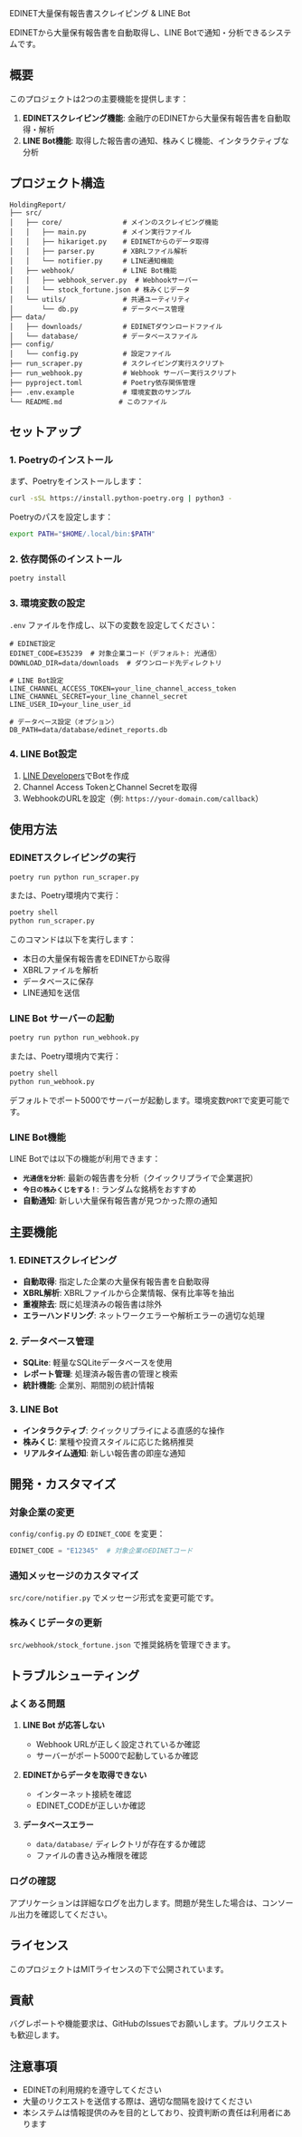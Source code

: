 EDINET大量保有報告書スクレイピング & LINE Bot

EDINETから大量保有報告書を自動取得し、LINE Botで通知・分析できるシステムです。

## 概要

このプロジェクトは2つの主要機能を提供します：

1. **EDINETスクレイピング機能**: 金融庁のEDINETから大量保有報告書を自動取得・解析
2. **LINE Bot機能**: 取得した報告書の通知、株みくじ機能、インタラクティブな分析

## プロジェクト構造

```
HoldingReport/
├── src/
│   ├── core/               # メインのスクレイピング機能
│   │   ├── main.py         # メイン実行ファイル
│   │   ├── hikariget.py    # EDINETからのデータ取得
│   │   ├── parser.py       # XBRLファイル解析
│   │   └── notifier.py     # LINE通知機能
│   ├── webhook/            # LINE Bot機能
│   │   ├── webhook_server.py  # Webhookサーバー
│   │   └── stock_fortune.json # 株みくじデータ
│   └── utils/              # 共通ユーティリティ
│       └── db.py           # データベース管理
├── data/
│   ├── downloads/          # EDINETダウンロードファイル
│   └── database/           # データベースファイル
├── config/
│   └── config.py           # 設定ファイル
├── run_scraper.py          # スクレイピング実行スクリプト
├── run_webhook.py          # Webhook サーバー実行スクリプト
├── pyproject.toml          # Poetry依存関係管理
├── .env.example            # 環境変数のサンプル
└── README.md              # このファイル
```

## セットアップ

### 1. Poetryのインストール

まず、Poetryをインストールします：

```bash
curl -sSL https://install.python-poetry.org | python3 -
```

Poetryのパスを設定します：

```bash
export PATH="$HOME/.local/bin:$PATH"
```

### 2. 依存関係のインストール

```bash
poetry install
```

### 3. 環境変数の設定

`.env` ファイルを作成し、以下の変数を設定してください：

```env
# EDINET設定
EDINET_CODE=E35239  # 対象企業コード（デフォルト: 光通信）
DOWNLOAD_DIR=data/downloads  # ダウンロード先ディレクトリ

# LINE Bot設定
LINE_CHANNEL_ACCESS_TOKEN=your_line_channel_access_token
LINE_CHANNEL_SECRET=your_line_channel_secret
LINE_USER_ID=your_line_user_id

# データベース設定（オプション）
DB_PATH=data/database/edinet_reports.db
```

### 4. LINE Bot設定

1. [LINE Developers](https://developers.line.biz/)でBotを作成
2. Channel Access TokenとChannel Secretを取得
3. WebhookのURLを設定（例: `https://your-domain.com/callback`）

## 使用方法

### EDINETスクレイピングの実行

```bash
poetry run python run_scraper.py
```

または、Poetry環境内で実行：

```bash
poetry shell
python run_scraper.py
```

このコマンドは以下を実行します：
- 本日の大量保有報告書をEDINETから取得
- XBRLファイルを解析
- データベースに保存
- LINE通知を送信

### LINE Bot サーバーの起動

```bash
poetry run python run_webhook.py
```

または、Poetry環境内で実行：

```bash
poetry shell
python run_webhook.py
```

デフォルトでポート5000でサーバーが起動します。環境変数`PORT`で変更可能です。

### LINE Bot機能

LINE Botでは以下の機能が利用できます：

- **`光通信を分析`**: 最新の報告書を分析（クイックリプライで企業選択）
- **`今日の株みくじをする！`**: ランダムな銘柄をおすすめ
- **自動通知**: 新しい大量保有報告書が見つかった際の通知

## 主要機能

### 1. EDINETスクレイピング

- **自動取得**: 指定した企業の大量保有報告書を自動取得
- **XBRL解析**: XBRLファイルから企業情報、保有比率等を抽出
- **重複除去**: 既に処理済みの報告書は除外
- **エラーハンドリング**: ネットワークエラーや解析エラーの適切な処理

### 2. データベース管理

- **SQLite**: 軽量なSQLiteデータベースを使用
- **レポート管理**: 処理済み報告書の管理と検索
- **統計機能**: 企業別、期間別の統計情報

### 3. LINE Bot

- **インタラクティブ**: クイックリプライによる直感的な操作
- **株みくじ**: 業種や投資スタイルに応じた銘柄推奨
- **リアルタイム通知**: 新しい報告書の即座な通知

## 開発・カスタマイズ

### 対象企業の変更

`config/config.py` の `EDINET_CODE` を変更：

```python
EDINET_CODE = "E12345"  # 対象企業のEDINETコード
```

### 通知メッセージのカスタマイズ

`src/core/notifier.py` でメッセージ形式を変更可能です。

### 株みくじデータの更新

`src/webhook/stock_fortune.json` で推奨銘柄を管理できます。

## トラブルシューティング

### よくある問題

1. **LINE Bot が応答しない**
   - Webhook URLが正しく設定されているか確認
   - サーバーがポート5000で起動しているか確認

2. **EDINETからデータを取得できない**
   - インターネット接続を確認
   - EDINET_CODEが正しいか確認

3. **データベースエラー**
   - `data/database/` ディレクトリが存在するか確認
   - ファイルの書き込み権限を確認

### ログの確認

アプリケーションは詳細なログを出力します。問題が発生した場合は、コンソール出力を確認してください。

## ライセンス

このプロジェクトはMITライセンスの下で公開されています。

## 貢献

バグレポートや機能要求は、GitHubのIssuesでお願いします。プルリクエストも歓迎します。

## 注意事項

- EDINETの利用規約を遵守してください
- 大量のリクエストを送信する際は、適切な間隔を設けてください
- 本システムは情報提供のみを目的としており、投資判断の責任は利用者にあります
